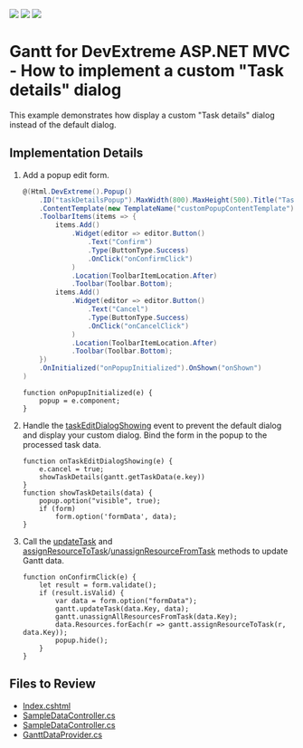 <!-- default badges list -->
![](https://img.shields.io/endpoint?url=https://codecentral.devexpress.com/api/v1/VersionRange/313396789/21.2.3%2B)
[![](https://img.shields.io/badge/Open_in_DevExpress_Support_Center-FF7200?style=flat-square&logo=DevExpress&logoColor=white)](https://supportcenter.devexpress.com/ticket/details/T949655)
[![](https://img.shields.io/badge/📖_How_to_use_DevExpress_Examples-e9f6fc?style=flat-square)](https://docs.devexpress.com/GeneralInformation/403183)
<!-- default badges end -->

# Gantt for DevExtreme ASP.NET MVC - How to implement a custom "Task details" dialog

This example demonstrates how display a custom "Task details" dialog instead of the default dialog. 

## Implementation Details

1. Add a popup edit form.
   
	```csharp
	@(Html.DevExtreme().Popup()
	    .ID("taskDetailsPopup").MaxWidth(800).MaxHeight(500).Title("Task Details")
	    .ContentTemplate(new TemplateName("customPopupContentTemplate"))
	    .ToolbarItems(items => {
	        items.Add()
	            .Widget(editor => editor.Button()
	                .Text("Confirm")
	                .Type(ButtonType.Success)
	                .OnClick("onConfirmClick")
	            )
	            .Location(ToolbarItemLocation.After)
	            .Toolbar(Toolbar.Bottom);
	        items.Add()
	            .Widget(editor => editor.Button()
	                .Text("Cancel")
	                .Type(ButtonType.Success)
	                .OnClick("onCancelClick")
	            )
	            .Location(ToolbarItemLocation.After)
	            .Toolbar(Toolbar.Bottom);
	    })
	    .OnInitialized("onPopupInitialized").OnShown("onShown")
	)
 	```
	```jscript
    function onPopupInitialized(e) {
        popup = e.component;
    }
 	```

2. Handle the [taskEditDialogShowing](https://js.devexpress.com/jQuery/Documentation/ApiReference/UI_Components/dxGantt/Events/#taskEditDialogShowing) event to prevent the default dialog and display your custom dialog. Bind the form in the popup to the processed task data.

	```jscript
    function onTaskEditDialogShowing(e) {
        e.cancel = true;
        showTaskDetails(gantt.getTaskData(e.key))
    }
    function showTaskDetails(data) {
        popup.option("visible", true);
        if (form)
            form.option('formData', data);
    }
	```

3.  Call the [updateTask](https://js.devexpress.com/jQuery/Documentation/ApiReference/UI_Components/dxGantt/Methods/#updateTaskkey_data) and [assignResourceToTask](https://js.devexpress.com/jQuery/Documentation/ApiReference/UI_Components/dxGantt/Methods/#assignResourceToTaskresourceKey_taskKey)/[unassignResourceFromTask](https://js.devexpress.com/jQuery/Documentation/ApiReference/UI_Components/dxGantt/Methods/#unassignResourceFromTaskresourceKey_taskKey) methods to update Gantt data.

	```jscript
 	function onConfirmClick(e) {
        let result = form.validate();
        if (result.isValid) {
            var data = form.option("formData");
            gantt.updateTask(data.Key, data);
            gantt.unassignAllResourcesFromTask(data.Key);
            data.Resources.forEach(r => gantt.assignResourceToTask(r, data.Key));
            popup.hide();
        }
    }
 	```

## Files to Review

* [Index.cshtml](./CS/DevExtremeMvcApp1/Views/Home/Index.cshtml)
* [SampleDataController.cs](./CS/DevExtremeMvcApp1/Controllers/HomeController.cs)
* [SampleDataController.cs](./CS/DevExtremeMvcApp1/Controllers/SampleDataController.cs)
* [GanttDataProvider.cs](./CS/DevExtremeMvcApp1/Models/GanttDataProvider.cs)
